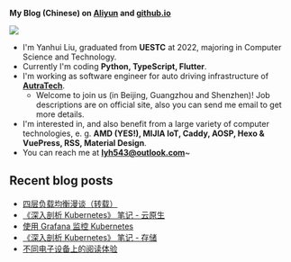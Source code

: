 **My Blog (Chinese) on [Aliyun](https://blog.lyh543.cn/) and [github.io](https://lyh543.github.io/)**

<div>
<div>
<img  src="https://github-readme-stats.vercel.app/api?username=lyh543&show_icons=true&locale=en"/>
<!-- <img  src="https://github-readme-stats.vercel.app/api/top-langs?username=lyh543&show_icons=true&locale=en&layout=compact"/> -->
</div>
</div>

* I'm Yanhui Liu, graduated from **UESTC** at 2022, majoring in Computer Science and Technology.
* Currently I'm coding **Python, TypeScript, Flutter**.
* I'm working as software engineer for auto driving infrastructure of **[AutraTech](https://www.autra.tech/)**.
  * Welcome to join us (in Beijing, Guangzhou and Shenzhen)! Job descriptions are on official site, also you can send me email to get more details.
* I'm interested in, and also benefit from a large variety of computer technologies, e. g. **AMD (YES!), MIJIA IoT, Caddy, AOSP, Hexo & VuePress, RSS, Material Design**.
* You can reach me at **lyh543@outlook.com**~

## Recent blog posts

<!-- BLOG-POST-LIST:START -->
- [四层负载均衡漫谈（转载）](https://blog.lyh543.cn/posts/2024-05-22-layer-4-load-balance.html)
- [《深入剖析 Kubernetes》 笔记 - 云原生](https://blog.lyh543.cn/posts/2024-05-12-deep-dive-into-kubernetes-note/5-cloud-native.html)
- [使用 Grafana 监控 Kubernetes](https://blog.lyh543.cn/posts/2024-04-27-use-grafana-to-monitor-on-kubernetes.html)
- [《深入剖析 Kubernetes》 笔记 - 存储](https://blog.lyh543.cn/posts/2024-05-12-deep-dive-into-kubernetes-note/2-storage.html)
- [不同电子设备上的阅读体验](https://blog.lyh543.cn/posts/2024-04-09-reading-experience-on-diverse-digital-devices.html)
<!-- BLOG-POST-LIST:END -->
